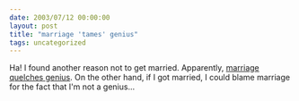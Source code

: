```yaml
---
date: 2003/07/12 00:00:00
layout: post
title: "marriage 'tames' genius"
tags: uncategorized
---
```


Ha! I found another reason not to get married. Apparently, [marriage quelches genius](http://cooltech.iafrica.com/science/252552.htm). On the other hand, if I got married, I could blame marriage for the fact that I'm not a genius...
